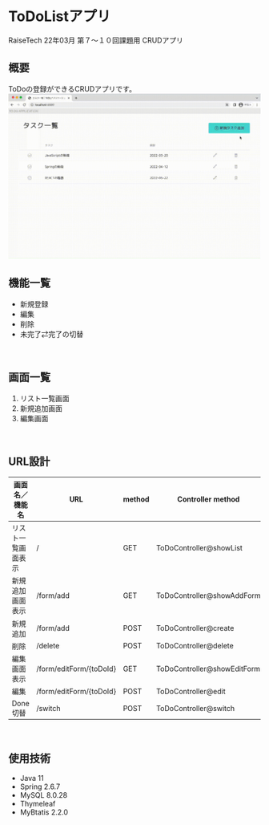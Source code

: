# ToDoListアプリ
RaiseTech 22年03月 第７〜１０回課題用 CRUDアプリ
</br>

## 概要
ToDoの登録ができるCRUDアプリです。</br>
![demo_video](images/sample_video.gif)


## 機能一覧
* 新規登録
* 編集
* 削除
* 未完了⇄完了の切替
</br>

## 画面一覧
1. リスト一覧画面
2. 新規追加画面
3. 編集画面
</br>

## URL設計
| 画面名／機能名 | URL | method | Controller method | 
| ------------ | ------------- | ------------- | ------------- | 
| リスト一覧画面表示 | / | GET | ToDoController@showList | 
| 新規追加画面表示 | /form/add | GET | ToDoController@showAddForm | 
| 新規追加 | /form/add | POST | ToDoController@create | 
| 削除 | /delete | POST | ToDoController@delete | 
| 編集画面表示 | /form/editForm/{toDoId} | GET | ToDoController@showEditForm | 
| 編集 | /form/editForm/{toDoId} | POST | ToDoController@edit | 
| Done切替 | /switch | POST | ToDoController@switch | 
</br>

## 使用技術
* Java 11
* Spring 2.6.7
* MySQL 8.0.28
* Thymeleaf 
* MyBtatis 2.2.0